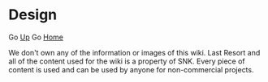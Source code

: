 # **Design**

Go [Up](https://github.com/ericlr1/Proyecto_1_Guerrilla-War/blob/gh-pages/Design.md#design)
Go [Home](https://github.com/ericlr1/Proyecto_1_Guerrilla-War/blob/gh-pages/Intro.md)

We don't own any of the information or images of this wiki. Last Resort and all of the content used for the wiki is a property of SNK. Every piece of content is used and can be used by anyone for non-commercial projects.

